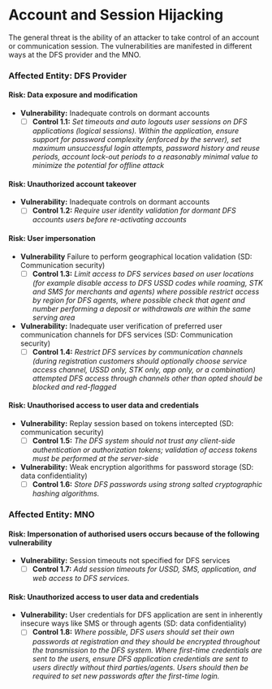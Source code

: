 # Account and Session Hijacking

The general threat is the ability of an attacker to take control of an account or communication session. The vulnerabilities are manifested in different ways at the DFS provider and the MNO.

### Affected Entity: DFS Provider

#### **Risk:** Data exposure and modification

* **Vulnerability:** Inadequate controls on dormant accounts
  * [ ] **Control 1.1:** _Set timeouts and auto logouts user sessions on DFS applications (logical sessions). Within the application, ensure support for password complexity (enforced by the server), set maximum unsuccessful login attempts, password history and reuse periods, account lock-out periods to a reasonably minimal value to minimize the potential for offline attack_

#### **Risk:** Unauthorized account takeover

* **Vulnerability:** Inadequate controls on dormant accounts
  * [ ] **Control 1.2:** _Require user identity validation for dormant DFS accounts users before re-activating accounts_

#### **Risk:** User impersonation

* **Vulnerability** Failure to perform geographical location validation (SD: Communication security)
  * [ ] **Control 1.3:** _Limit access to DFS services based on user locations (for example disable access to DFS USSD codes while roaming, STK and SMS for merchants and agents) where possible restrict access by region for DFS agents, where possible check that agent and number performing a deposit or withdrawals are within the same serving area_
* **Vulnerability:** Inadequate user verification of preferred user communication channels for DFS services (SD: Communication security)
  * [ ] **Control 1.4:** _Restrict DFS services by communication channels (during registration customers should optionally choose service access channel, USSD only, STK only, app only, or a combination) attempted DFS access through channels other than opted should be blocked and red-flagged_

#### **Risk:** Unauthorised access to user data and credentials

* **Vulnerability:** Replay session based on tokens intercepted (SD: communication security)
  * [ ] **Control 1.5:** _The DFS system should not trust any client-side authentication or authorization tokens; validation of access tokens must be performed at the server-side_
* **Vulnerability:** Weak encryption algorithms for password storage (SD: data confidentiality)
  * [ ] **Control 1.6:** _Store DFS passwords using strong salted cryptographic hashing algorithms._

### Affected Entity: MNO

#### **Risk:** Impersonation of authorised users occurs because of the following vulnerability

* **Vulnerability:** Session timeouts not specified for DFS services
  * [ ] **Control 1.7:** _Add session timeouts for USSD, SMS, application, and web access to DFS services._

#### **Risk:** Unauthorized access to user data and credentials

* **Vulnerability:** User credentials for DFS application are sent in inherently insecure ways like SMS or through agents (SD: data confidentiality)
  * [ ] **Control 1.8:** _Where possible, DFS users should set their own passwords at registration and they should be encrypted throughout the transmission to the DFS system. Where first-time credentials are sent to the users, ensure DFS application credentials are sent to users directly without third parties/agents. Users should then be required to set new passwords after the first-time login._
